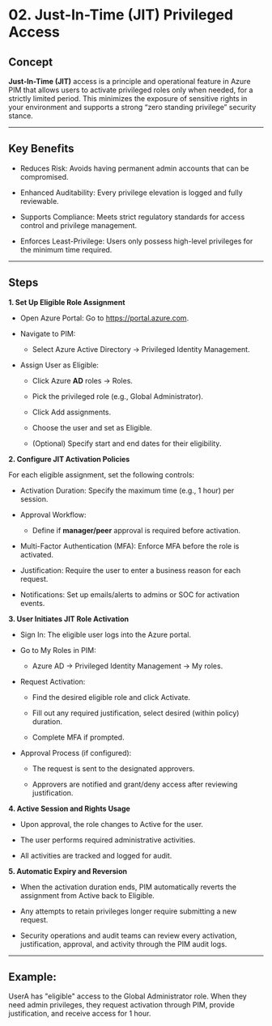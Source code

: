# 02. Just-In-Time (JIT) Privileged Access


## Concept

**Just-In-Time (JIT)** access is a principle and operational feature in Azure PIM that allows users to activate privileged roles only when needed, for a strictly limited period. This minimizes the exposure of sensitive rights in your environment and supports a strong “zero standing privilege” security stance.

---

## Key Benefits

* Reduces Risk: Avoids having permanent admin accounts that can be compromised.

* Enhanced Auditability: Every privilege elevation is logged and fully reviewable.

* Supports Compliance: Meets strict regulatory standards for access control and privilege management.

* Enforces Least-Privilege: Users only possess high-level privileges for the minimum time required.

---

## Steps

**1. Set Up Eligible Role Assignment**

* Open Azure Portal: Go to https://portal.azure.com.

* Navigate to PIM:

   * Select Azure Active Directory -> Privileged Identity Management.

* Assign User as Eligible:

   * Click Azure **AD** roles -> Roles.

   * Pick the privileged role (e.g., Global Administrator).

   * Click Add assignments.

   * Choose the user and set as Eligible.

   * (Optional) Specify start and end dates for their eligibility.

**2. Configure JIT Activation Policies**

For each eligible assignment, set the following controls:

* Activation Duration: Specify the maximum time (e.g., 1 hour) per session.

* Approval Workflow:

   * Define if **manager/peer** approval is required before activation.

* Multi-Factor Authentication (MFA): Enforce MFA before the role is activated.

* Justification: Require the user to enter a business reason for each request.

* Notifications: Set up emails/alerts to admins or SOC for activation events.

**3. User Initiates JIT Role Activation**

* Sign In: The eligible user logs into the Azure portal.

* Go to My Roles in PIM:

   * Azure AD -> Privileged Identity Management -> My roles.

* Request Activation:

   * Find the desired eligible role and click Activate.

   * Fill out any required justification, select desired (within policy) duration.

   * Complete MFA if prompted.

* Approval Process (if configured):

   * The request is sent to the designated approvers.

   * Approvers are notified and grant/deny access after reviewing justification.

**4. Active Session and Rights Usage**

* Upon approval, the role changes to Active for the user.

* The user performs required administrative activities.

* All activities are tracked and logged for audit.

**5. Automatic Expiry and Reversion**

* When the activation duration ends, PIM automatically reverts the assignment from Active back to Eligible.

* Any attempts to retain privileges longer require submitting a new request.

* Security operations and audit teams can review every activation, justification, approval, and activity through the PIM audit logs.

---

## Example:
UserA has "eligible" access to the Global Administrator role. When they need admin privileges, they request activation through PIM, provide justification, and receive access for 1 hour.



